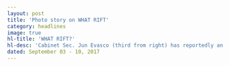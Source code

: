 ```yaml
---
layout: post
title: 'Photo story on WHAT RIFT'
category: headlines
image: true
hl-title: 'WHAT RIFT?'
hl-desc: 'Cabinet Sec. Jun Evasco (third from right) has reportedly an axe to grind against Cong. Rene L. Relampagos (extreme right) of the first district. But the photo above belies such rift as they wore an ear-to-ear smiles during the thanksgiving mass Bishop Socrates Mesiona (extreme left) at Sevilla town early this year. Also showsn in the picture is Bishop Bai Varquez. (Foto by Cong. Relampagos FB account)'
dated: September 03 - 10, 2017
---
```

